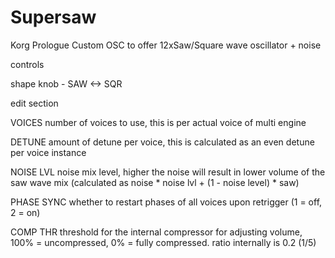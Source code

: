 # Supersaw
Korg Prologue Custom OSC to offer 12xSaw/Square wave oscillator + noise

controls

shape knob - SAW <-> SQR

edit section

VOICES
number of voices to use, this is per actual voice of multi engine

DETUNE
amount of detune per voice, this is calculated as an even detune per voice instance

NOISE LVL
noise mix level, higher the noise will result in lower volume of the saw wave mix (calculated as noise * noise lvl + (1 - noise level) * saw)

PHASE SYNC
whether to restart phases of all voices upon retrigger (1 = off, 2 = on)

COMP THR
threshold for the internal compressor for adjusting volume, 100% = uncompressed, 0% = fully compressed.  ratio internally is 0.2  (1/5)
